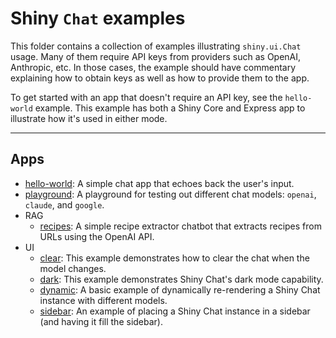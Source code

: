 # Shiny `Chat` examples


This folder contains a collection of examples illustrating `shiny.ui.Chat` usage. Many of them require API keys from providers such as OpenAI, Anthropic, etc. In those cases, the example should have commentary explaining how to obtain keys as well as how to provide them to the app.

To get started with an app that doesn't require an API key, see the `hello-world` example. This example has both a Shiny Core and Express app to illustrate how it's used in either mode.


-----------------------

## Apps

* [hello-world](hello-world): A simple chat app that echoes back the user's input.
* [playground](playground): A playground for testing out different chat models: `openai`, `claude`, and `google`.
* RAG
  * [recipes](RAG/recipes): A simple recipe extractor chatbot that extracts recipes from URLs using the OpenAI API.
* UI
  * [clear](ui/clear): This example demonstrates how to clear the chat when the model changes.
  * [dark](ui/dark): This example demonstrates Shiny Chat's dark mode capability.
  * [dynamic](ui/dynamic): A basic example of dynamically re-rendering a Shiny Chat instance with different models.
  * [sidebar](ui/sidebar): An example of placing a Shiny Chat instance in a sidebar (and having it fill the sidebar).
